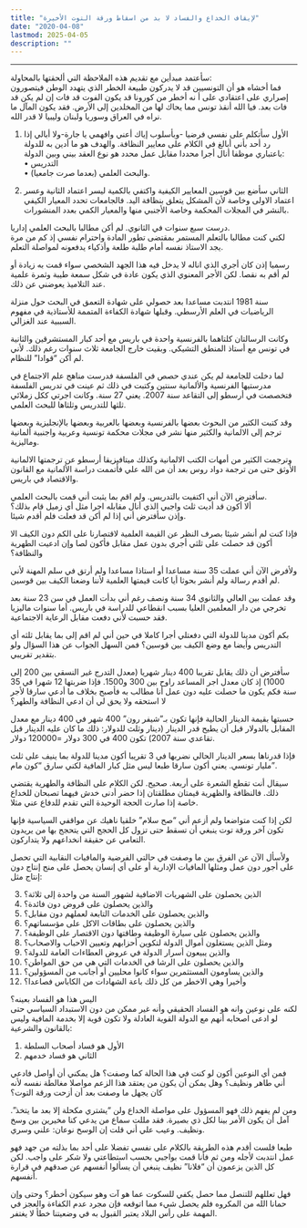 ```yaml
---
title: "لإيقاف الخداع والفساد لا بد من اسقاط ورقة التوت الأخيرة"
date: "2020-04-08"
lastmod: 2025-04-05
description: ""
---
```

****

سأعتمد مبدأين مع تقديم هذه الملاحظة التي ألحقتها بالمحاولة:  
فما أخشاه هو أن التونسيين قد لا يدركون طبيعة الخطر الذي يتهدد الوطن فيتصورون إصراري على اعتقادي على أ نه أخطر من كورونا قد يكون الفوت قد فات إن لم يكن قد فات بعد. فيا الله أنقذ تونس مما يحاك لها من المخلدين إلى الأرض. فقد يكون المآل ما نراه في العراق وسوريا ولبنان وليبيا لا قدر الله.

1. الأول سأتكلم على نفسي فرضيا -وبأسلوب إياك أعني وافهمي يا جارة-ولا أبالي إذا رد أحد بأني أبالغ في الكلام على معايير النظافة. والهدف هو ما أدين به للدولة باعتباري موظفا أنال أجرا محددا مقابل عمل محدد هو نوع العقد بيني وبين الدولة:   
• التدريس   
• والبحث العلمي (بعدما صرت جامعيا).

2. الثاني سأضع بين قوسين المعايير الكيفية واكتفي بالكمية ليسر اعتماد الثانية وعسر اعتماد الاولى وخاصة لأن المشكل يتعلق بنظافة اليد. فالجامعات تحدد المعيار الكيفي بالنشر في المجلات المحكمة وخاصة الأجنبي منها والمعيار الكمي بعدد المنشورات.

درست سبع سنوات في الثانوي. لم أكن مطالبا بالبحث العلمي إداريا.   
لكني كنت مطالبا بالتعلم المستمر بمقتضى تطور المادة واحترام نفسي إذ كم من مرة يجد الاستاذ نفسه أمام طلبة طلعة وأذكياء يدفعونه لمواصلة التعلم.

رسميا إذن كان أجري الذي اناله لا يدخل فيه هذا الجهد الشخصي سواء قمت به زيادة أو لم أقم به نقصا. لكن الأجر المعنوي الذي يكون عادة في شكل سمعة طيبة وثمرة علمية عند التلاميذ يعوضني عن ذلك.

سنة 1981 انتدبت مساعدا بعد حصولي على شهادة التعمق في البحث حول منزلة الرياضيات في العلم الأرسطي. وقبلها شهادة الكفاءة المتممة للأستاذية في مفهوم السببية عند الغزالي.

وكانت الرسالتان كلتاهما بالفرنسية واحدة في باريس مع أحد كبار المستشرقين والثانية في تونس مع أستاذ المنطق التشيكي. وبقيت خارج الجامعة ثلاث سنوات رغم ذلك. لأني لم أكن “قوادا” للنظام.

لما دخلت للجامعة لم يكن عندي حصص في الفلسفة فدرست مناهج علم الاجتماع في مدرستيها الفرنسية والألمانية سنتين وكتبت في ذلك ثم عينت في تدريس الفلسفة فتخصصت في أرسطو إلى التقاعد سنة 2007. يعني 27 سنة. وكانت اجرتي ككل زملائي ثلثها للتدريس وثلثاها للبحث العلمي.

وقد كتبت الكثير من البحوث بعضها بالفرنسية وبعضها بالعربية وبعضها بالإنجليزية وبعضها ترجم إلى الالمانية والكثير منها نشر في مجلات محكمة تونسية وعربية واجنبية ألمانية وماليزية.

وترجمت الكثير من أمهات الكتب الالمانية وكذلك ميتافيزيقا أرسطو عن ترجمتها الالمانية الأوثق حتى من ترجمة دواد روس بعد أن من الله علي فأتممت دراسة الألمانية مع القانون والاقتصاد في باريس.

سأفترض الآن أني اكتفيت بالتدريس. ولم اقم بما يثبت أني قمت بالبحث العلمي.   
ألا أكون قد أديت ثلث واجبي الذي أنال مقابله اجرا مثل أي زميل قام بذلك؟   
وإذن سأفترض أني إذا لم أكن قد فعلت فلم أقدم شيئا.

فإذا كنت لم أنشر شيئا بصرف النظر عن القيمة العلمية لاقتصارنا على الكم دون الكيف الا أكون قد حصلت على ثلثي أجري بدون عمل مقابل فأكون لصا وإن ادعيت الطهرية والنظافة؟

ولأفرض الآن أني عملت 35 سنة مساعدا أو استاذا مساعدا ولم أرتق في سلم المهنة لأني لم أقدم رسالة ولم أنشر بحوثا أيا كانت قيمتها العلمية لأننا وضعنا الكيف بين قوسين.

وقد عملت بين العالي والثانوي 34 سنة ونصف رغم أني بدأت العمل في سن 23 سنة بعد تخرجي من دار المعلمين العليا بسبب انقطاعي للدراسة في باريس. أما سنوات ماليزيا فقد حسبت لأني دفعت مقابل الرعاية الاجتماعية.

بكم أكون مدينا للدولة التي دفعتلي أجرا كاملا في حين أني لم اقم إلى بما يقابل ثلثه أي التدريس وأيضا مع وضع الكيف بين قوسين؟ فمن السهل الجواب عن هذا السؤال ولو بتقدير تقريبي.

سأفترض أن ذلك يقابل تقريبا 400 دينار شهريا (معدل التدرج غير النسقي بين 200 إلى 1000) إذ كان معدل اجر المساعد راوح بين 300 و1500. فإذا ضربتها 12 شهرا في 35 سنة فكم يكون ما حصلت عليه دون عمل أنا مطالب به فأصبح بخلاف ما أدعي سارقا لأجر لا استحقه ولا يحق لي أن ادعي النظافة والطهر؟

حسبتها بقيمة الدينار الحالية فإنها تكون بـ”شيفر رون” 400 شهر في 400 دينار مع معدل المقابل بالدولار قبل أن يطيح قدر الدينار (دينار وثلث للدولار: ذلك ما كان عليه الدينار قبل تقاعدي سنة 2007) تكون 400 في 300 دولار =120000 دولار.

فإذا قدرناها بسعر الدينار الحالي نضربها في 3 تقريبا أكون مدينا للدولة بما ينيف على ثلث مليار تونسي. يعني أكون سارقا طبعا ليس مثل كبار المافية لكني سارق “كون مام”.

سيقال أنت تقطع الشعرة على أربعة. صحيح. لكن الكلام على النظافة والطهرية يقتضي ذلك. فالنظافة والظهرية قيمتان مطلقتان إذا حضر أدنى خدش فيهما تصبحان للخداع خاصة إذا صارت الحجة الوحيدة التي تقدم للدفاع عني مثلا.

لكن إذا كنت متواضعا ولم أزعم أني “صح سلام” خلقيا ناهيك عن مواقفي السياسية فإنها تكون آخر ورقة توت ينبغي أن تسقط حتى تزول كل الحجج التي يتحجج بها من يريدون التعامي عن حقيقة انخداعهم ولا يتداركون.

ولأسأل الآن عن الفرق بين ما وصفت في حالتي الفرضية والمافيات النقابية التي تحصل على أجور دون عمل ومثلها المافيات الإدارية أو على أي إنسان يحصل على منح إنتاج دون إنتاج مثل:

3. الذين يحصلون على الشهريات الاضافية لشهور السنة من واحدة إلى ثلاثة؟  
4. والذين يحصلون على قروض دون فائدة؟  
5. والذين يحصلون على الخدمات التابعة لعملهم دون مقابل؟  
6. والذين يحصلون على بطاقات الاكل على مؤسساتهم؟  
7. والذين يحصلون على سيارة الوظيفة وطاقتها دون الاقتصار على الوظيفة؟  
8. ومثل الذين يستغلون أموال الدولة لتكوين أحزابهم وتعيين الاحباب والاصحاب؟  
9. والذين يبيعون أسرار الدولة في عروض العطاءات العامة للدولة؟  
10. والذين يحصلون على الرشا في الخدمات التي هي من حق المواطن؟  
11. والذين يساومون المستثمرين سواء كانوا محليين أو أجانب من المسؤولين؟  
12. وأخيرا وهي الاخطر من كل ذلك باعة الشهادات من الكاباس فصاعدا؟

اليس هذا هو الفساد بعينه؟   
لكنه على نوعين وانه هو الفساد الحقيقي وأنه غير ممكن من دون الاستبداد السياسي حتى لو ادعى اصحابه أنهم مع الدولة القوية العادلة ولا تكون قوية إلا بخدمة المافية وليس بالقانون والشرعية:

1. الأول هو فساد أصحاب السلطة  
2. الثاني هو فساد خدمهم

فمن أي النوعين أكون لو كنت في هذا الحالة كما وصفت؟ هل يمكني أن أواصل فادعي أني طاهر ونظيف؟ وهل يمكن أن يكون من يعتقد هذا الزعم مواصلا مغالطة نفسه لأنه كان يجهل ما وصفت بعد أن أزحت ورقة التوت؟

ومن لم يفهم ذلك فهو المسؤول على مواصلة الخداع ولن “يشتري مكحلة إلا بعد ما يتخذ”. آمل أن يكون الأمر بينا لكل ذي بصيرة. فقد مللت سماع من يدعي كنا مخيرين بين وسخ ونظيف. وعيب علي أني قلت إن الوسخ نوعان: علني وسري.

طبعا فلست أقدم هذه الطريقة بالكلام على نفسي تفضلا على أحد بما بذلته من جهد فهو عمل انتدبت لأجله ومن ثم فأنا قمت بواجبي بحسب استطاعتي ولا شكر على واجب. لكن كل الذين يزعمون أن “فلانا” نظيف ينبغي أن يسألوا أنفسهم عن صدقهم في قرارة أنفسهم.

فهل تعللهم للتنصل مما حصل يكفي للسكوت عما هو آت وهو سيكون أخطر؟ وحتى وإن حمانا الله من المكروه فلم يحصل شيء مما اتوقعه فإن مجرد عدم الكفاءة والعجز في المهمة على رأس البلاد يعتبر القبول به في وضعيتنا خطأ لا يغتفر.

###
